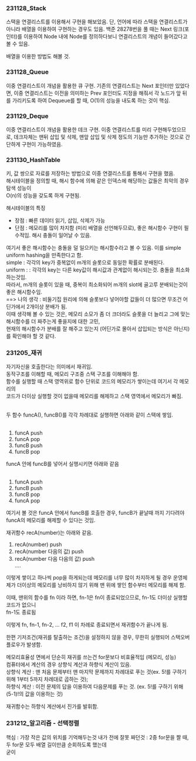 <H3>231128_Stack</H3>
스택을 연결리스트를 이용해서 구현을 해보았음.
단, 언어에 따라 스택을 연결리스트가 아니라 배열을 이용하여 구현하는 경우도 있음.
백준 28278번을 풀 때는 Next 링크(포인터)를 이용하여 Node 내에 Node를 정의하다보니
연결리스트의 개념이 들어갔다고 볼 수 있음.

배열을 이용한 방법도 해볼 것.

<H3>231128_Queue</H3>
이중 연결리스트이 개념을 활용한 큐 구현.
기존의 연결리스트는 Next 포인터만 있었다면, 이중 연결리스트는 이전을 의미하는 Prev 포인터도
지정을 해줘서 각 노드가 앞 뒤를 가리키도록 하여 Dequeue를 할 때, O(1)의 성능을 내도록 하는 것이 핵심.

<H3>231129_Deque</H3>
이중 연결리스트이 개념을 활용한 데크 구현.
이중 연결리스트를 미리 구현해두었으므로, 데크자체는 맨뒤 삽입 및 삭제, 맨앞 삽입 및 삭제 정도의 기능만
추가하는 것으로 간단하게 구현이 가능하였음.

<H3>231130_HashTable</H3>
키, 값 쌍으로 자료를 저장하는 방법으로 이중 연결리스트를 통해서 구현을 했음.<br/>
해시테이블을 정의할 때, 해시 함수에 의해 같은 인덱스에 해당하는 값들은 최악의 경우 탐색 성능이 <br/>
O(n)의 성능을 갖도록 하게 구현됨.<br/>

해시테이블의 특징
- 장점 : 빠른 데이터 읽기, 삽입, 삭제가 가능
- 단점 : 메모리를 많이 차지함 (미리 배열을 선언해두므로), 좋은 해시함수 구현이 필수적임.
         해시 충돌이 일어날 수 있음.

여기서 좋은 해시함수는 충돌을 덜 일으키는 해시함수라고 볼 수 있음. 이를 simple uniform hashing을 만족한다고 함.<br/>
simple : 각각의 key가 중복없이 m개의 슬롯으로 동일한 확률로 분배된다.<br/>
uniform : : 각각의 key는 다른 key값이 해시값과 관계없이 해시되는것. 충돌을 최소화 하는것임.<br/>
따라서, m개의 슬롯이 있을 때, 중복이 최소화되어 m개의 slot에 골고루 분배되는것이 좋은 해시함수임.<br/>
==> 나의 생각 : 비둘기집 원리에 의해 슬롯보다 넣어야할 값들이 더 많으면 무조건 어딘가에서 2개이상 분배가 됨.<br/>
                이때 생각해 볼 수 있는 것은, 메모리 소모가 좀 더 크더라도 슬롯을 더 늘리고 그에 맞는 해시함수를 더 짜주는게 좋을지에 대한 고민,<br/>
                현재의 해시함수가 분배를 잘 해주고 있는지 (어딘가로 몰아서 삽입되는 방식은 아닌지)를 확인해야 할 것 같다.



<H3>231205_재귀</H3>
자기자신을 호출한다는 의미에서 재귀임.<br>
동작구조를 이해할 때, 메모리 구조중 스택 구조를 이해해야 함.<br>
함수를 실행할 때 스택 영역위로 함수 단위로 코드의 메모리가 쌓이는데 여기서 각 메모리의<br>
코드가 더이상 실행할 것이 없을때 메모리를 해제하고 스택 영역에서 메모리가 빠짐.<br><br>

두 함수 funcA(), funcB()를 각각 차례대로 실행하면 아래와 같이 스택에 쌓임.<br><br>

1. funcA push<br>
2. funcA pop<br>
3. funcB push<br>
4. funcB pop

funcA 안에 funcB를 넣어서 실행시키면 아래와 같음<br><br>

1. funcA push<br>
2. funcB push<br>
3. funcB pop<br>
4. funcA pop<br>

여기서 볼 것은 funcA 안에서 funcB를 호출한 경우, funcB가 끝날때 까지 기다려야 funcA의 메모리를
해제할 수 있다는 것임.


재귀함수 recA(number)는 아래와 같음.<br>

1. recA(number) push<br>
2. recA(number 다음의 값) push<br>
3. recA(number 다음 다음의 값) push<br>
....<br>

이렇게 쌓이고 하나씩 pop을 하게되는데 메모리를 너무 많이 차지하게 될 경우 운영체제가 더이상의 메모리를 낭비하지 않기 위해 맨 위에 쌓인 함수부터 메모리를 해제 함.<br>

이때, 맨위의 함수를 fn 이라 하면, fn-1은 fn이 종료되었으므로, fn-1도 더이상 실행할 코드가 없으니<br>
fn-1도 종료됨<br>

이렇게 fn, fn-1, fn-2, ... f2, f1 이 차례로 종료되면서 재귀함수가 끝나게 됨.<br>

한편 기저조건(재귀를 탈출하는 조건)을 설정하지 않을 경우, 무한히 실행되어 스택오버플로우가 발생함.<br>

메모리효율성 면에서 단순히 재귀를 쓰는건 for문보다 비효율적임 (메모리, 성능)<br>
컴퓨터에서 계산의 경우 상향식 계산과 하향식 계산이 있음.<br>
상향식 계산 : 맨 처음 문제부터 맨 마지막 문제까지 차례대로 푸는 것(ex. 5!를 구하기 위해 1부터 5까지 차례대로 곱하는 것);<br>
하향식 계산 : 이전 문제의 답을 이용하여 다음문제를 푸는 것. (ex. 5!를 구하기 위해 (5-1)!의 값을 이용하는 것)<br>

재귀함수는 하향식 계산에서 진가를 발휘함.<br/>

<H3>231212_알고리즘 - 선택정렬</H3>
핵심 : 가장 작은 값의 위치를 기억해두는것
내가 전에 잘못 짜던것 : 2중 for문을 짤 때, 두 for문 모두 배열 길이만큼 순회하도록 했는데<br>
굳이